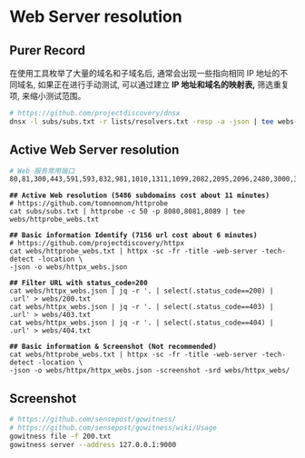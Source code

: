 # Web Server resolution

## Purer Record

在使用工具枚举了大量的域名和子域名后, 通常会出现一些指向相同 IP 地址的不同域名, 如果正在进行手动测试, 可以通过建立 **IP 地址和域名的映射表,** 筛选重复项, 来缩小测试范围。

```bash
# https://github.com/projectdiscovery/dnsx
dnsx -l subs/subs.txt -r lists/resolvers.txt -resp -a -json | tee webs-2/dnsx.json
```

## Active Web Server resolution

```bash
# Web 服务常用端口
80,81,300,443,591,593,832,981,1010,1311,1099,2082,2095,2096,2480,3000,3128,3333,4243,4567,4711,4712,4993,5000,5104,5108,5280,5281,5800,6543,7000,7396,7474,8000,8001,8008,8014,8042,8069,8080,8081,8083,8088,8090,8091,8118,8123,8172,8222,8243,8280,8281,8333,8337,8443,8500,8834,8880,8888,8983,9000,9043,9060,9080,9090,9091,9200,9443,9800,9981,10000,11371,12443,16080,18091,18092,20720,55672
```

<pre class="language-bash"><code class="lang-bash"><strong>## Active Web resolution (5486 subdomains cost about 11 minutes)
</strong># https://github.com/tomnomnom/httprobe
cat subs/subs.txt | httprobe -c 50 -p 8080,8081,8089 | tee webs/httprobe_webs.txt

<strong>## Basic information Identify (7156 url cost about 6 minutes)
</strong># https://github.com/projectdiscovery/httpx
cat webs/httprobe_webs.txt | httpx -sc -fr -title -web-server -tech-detect -location \
-json -o webs/httpx_webs.json

<strong>## Filter URL with status_code=200
</strong>cat webs/httpx_webs.json | jq -r '. | select(.status_code==200) | .url' > webs/200.txt
cat webs/httpx_webs.json | jq -r '. | select(.status_code==403) | .url' > webs/403.txt
cat webs/httpx_webs.json | jq -r '. | select(.status_code==404) | .url' > webs/404.txt

<strong>## Basic information &#x26; Screenshot (Not recommended)
</strong>cat webs/httprobe_webs.txt | httpx -sc -fr -title -web-server -tech-detect -location \
-json -o webs/httpx/httpx_webs.json -screenshot -srd webs/httpx_webs/
</code></pre>

## Screenshot

```bash
# https://github.com/sensepost/gowitness/
# https://github.com/sensepost/gowitness/wiki/Usage
gowitness file -f 200.txt
gowitness server --address 127.0.0.1:9000
```

